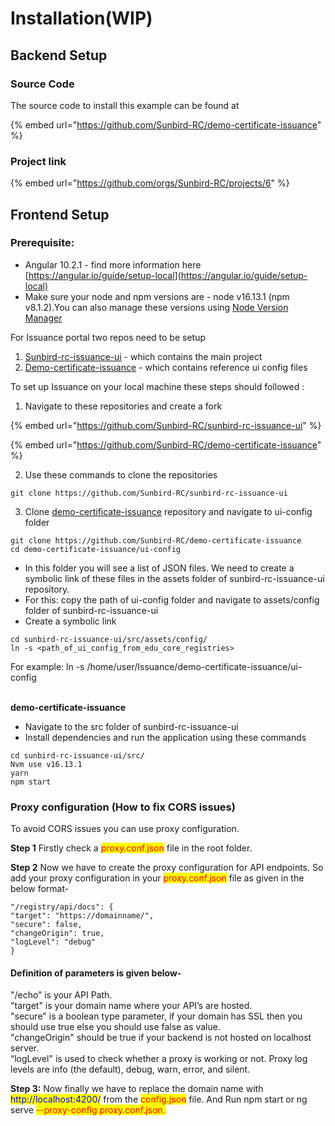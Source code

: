 # Installation(WIP)

## Backend Setup

### Source Code

The source code to install this example can be found at&#x20;

{% embed url="https://github.com/Sunbird-RC/demo-certificate-issuance" %}

### Project link

{% embed url="https://github.com/orgs/Sunbird-RC/projects/6" %}

## Frontend Setup&#x20;

### Prerequisite:

* Angular 10.2.1 - find more information here [https://angular.io/guide/setup-local](https://angular.io/guide/setup-local)
* Make sure your node and npm versions are  - node v16.13.1 (npm v8.1.2).You can also manage these versions using [Node Version Manager](https://www.freecodecamp.org/news/node-version-manager-nvm-install-guide/)&#x20;

For Issuance portal two repos need to be setup&#x20;

1. [Sunbird-rc-issuance-ui](https://github.com/Sunbird-RC/sunbird-rc-issuance-ui) - which contains the main project
2. [Demo-certificate-issuance](https://github.com/Sunbird-RC/demo-certificate-issuance) - which contains reference ui config files

To set up Issuance on your local machine these steps should followed :&#x20;

1. Navigate to these repositories and create a fork

{% embed url="https://github.com/Sunbird-RC/sunbird-rc-issuance-ui" %}

{% embed url="https://github.com/Sunbird-RC/demo-certificate-issuance" %}

2. Use these commands to clone the repositories

```
git clone https://github.com/Sunbird-RC/sunbird-rc-issuance-ui 
```

3. Clone [demo-certificate-issuance](https://github.com/Sunbird-RC/demo-certificate-issuance) repository and navigate to ui-config folder

```
git clone https://github.com/Sunbird-RC/demo-certificate-issuance
cd demo-certificate-issuance/ui-config
```

* In this folder you will see a list of JSON files. We need to create a symbolic link of these files in the assets folder of sunbird-rc-issuance-ui repository.
* For this: copy the path of ui-config folder and navigate to assets/config folder of sunbird-rc-issuance-ui
* Create a symbolic link&#x20;

```
cd sunbird-rc-issuance-ui/src/assets/config/
ln -s <path_of_ui_config_from_edu_core_registries>

```

For example:  ln -s /home/user/Issuance/demo-certificate-issuance/ui-config

\
**demo-certificate-issuance**

* Navigate to the src folder of sunbird-rc-issuance-ui
* Install dependencies and run the application using these commands

```
cd sunbird-rc-issuance-ui/src/
Nvm use v16.13.1
yarn
npm start
```

### Proxy configuration (How to fix CORS issues)

To avoid CORS issues you can use proxy configuration.

**Step 1** Firstly check a <mark style="color:red;">proxy.conf.json</mark> file in the root folder.

**Step 2** Now we have to create the proxy configuration for API endpoints. So add your proxy configuration in your <mark style="color:red;">proxy.conf.json</mark> file as given in the below format-

```
"/registry/api/docs": {
"target": "https://domainname/",
"secure": false,
"changeOrigin": true,
"logLevel": "debug"
}
```

#### Definition of parameters is given below-

"/echo” is your API Path.\
"target" is your domain name where your API’s are hosted.\
"secure" is a boolean type parameter, if your domain has SSL then you should use true else you should use false as value.\
"changeOrigin" should be true if your backend is not hosted on localhost server.\
“logLevel" is used to check whether a proxy is working or not. Proxy log levels are info (the default), debug, warn, error, and silent.

**Step 3:** Now finally we have to replace the domain name with <mark style="color:blue;">http://localhost:4200/</mark> from the <mark style="color:red;">config.json</mark> file. And Run npm start or ng serve <mark style="color:red;">--proxy-config proxy.conf.json.</mark>

